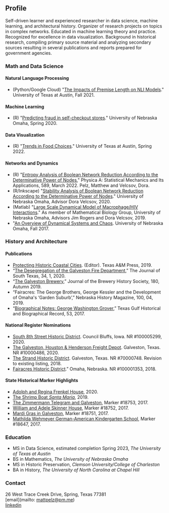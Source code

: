 ## Profile
Self-driven learner and experienced researcher in data science, machine learning, and architectural history. Organizer of research projects on topics in complex networks. Educated in machine learning theory and practice. Recognized for excellence in data visualization. Background in historical research, compiling primary source material and analyzing secondary sources resulting in several publications and reports prepared for government agencies.

### Math and Data Science<br>
#### Natural Language Processing
- (Python/Google Cloud) "[The Impacts of Premise Length on NLI Models](https://pelzma.github.io/premiselengthpaper.pdf)." University of Texas at Austin, Fall 2021.

#### Machine Learning
- (R) "[Predicting fraud in self-checkout stores](https://pelzma.github.io/fraudpredict.pdf)." University of Nebraska Omaha, Spring 2020.

#### Data Visualization
- (R) "[Trends in Food Choices](https://pelzma.github.io/dvfoodchoices.html)." University of Texas at Austin, Spring 2022.

#### Networks and Dynamics
- (R) "[Entropy Analysis of Boolean Network Reduction According to the Determinative Power of Nodes](https://www.sciencedirect.com/science/article/pii/S0378437121008761?dgcid=coauthor)," Physica A: Statistical Mechanics and Its Applications, 589, March 2022. Pelz, Matthew and Velcsov, Dora.
- (R/Inkscape) "[Stability Analysis of Boolean Network Reduction According to the Determinative Power of Nodes](https://pelzma.github.io/DPreductionposter.svg)." University of Nebraska Omaha, Advisor Dora Velcsov, 2020.
- (Matlab) "[Large Scale Dynamical Model of Macrophage/HIV Interactions](https://digitalcommons.unomaha.edu/cgi/viewcontent.cgi?article=2481&context=srcaf)." As member of Mathematical Biology Group, University of Nebraska Omaha, Advisors Jim Rogers and Dora Velcsov, 2019.
- "[An Overview of Dynamical Systems and Chaos](https://pelzma.github.io/dynamicalsystems.pdf). University of Nebraska Omaha, Fall 2017.

### History and Architecture
#### Publications
- [Protecting Historic Coastal Cities](https://www.amazon.com/Protecting-Historic-Coastal-Cities-University-Corpus/dp/1623497701). (Editor). Texas A&M Press, 2019.
- “[The Desegregation of the Galveston Fire Department](https://pelzma.github.io/DesegregationFireHouseArticle.pdf),” The Journal of South Texas, 34, 1, 2020.
- “[The Galveston Brewery](http://www.breweryhistory.com/journal/archive/180/index.html),” Journal of the Brewery History Society, 180, Autumn 2019.
- “Fairacres: The George Brothers, George Kessler and the Development of Omaha's ‘Garden Suburb’,” Nebraska History Magazine, 100, 04, 2019.
- “[Biographical Notes: George Washington Grover](http://www.texasgulfrecord.org/toc-volume-53.html),” Texas Gulf Historical and Biographical Record, 53, 2017.

#### National Register Nominations
- [South 8th Street Historic District](https://pelzma.github.io/South8thDistrict.pdf). Council Bluffs, Iowa. NR #100005299, 2020.
- [The Galveston, Houston & Henderson Freight Depot](https://atlas.thc.texas.gov/NR/pdfs/100004866/100004866.pdf). Galveston, Texas. NR #10000486, 2020. 
- [The Strand Historic District](https://atlas.thc.texas.gov/NR/pdfs/70000748/70000748.pdf). Galveston, Texas. NR #70000748. Revision to existing listing, 2018.
- [Fairacres Historic District](https://issuu.com/kristinetynangerber/docs/fairacres_historic_district_nominat).” Omaha, Nebraska. NR #100001353, 2018.

#### State Historical Marker Highlights
- [Adolph and Regina Frenkel House](https://pelzma.github.io/2424L.pdf), 2020.
- [The Shrimp Boat *Santa Maria*](https://pelzma.github.io/SantaMaria.pdf), 2019.
- [The Zimmermann Telegram and Galveston](https://pelzma.github.io/ZimmermannTelegram.pdf), Marker #18753, 2017.
- [William and Adele Skinner House](https://pelzma.github.io/1318Sealy.pdf), Marker #18752, 2017.
- [Mardi Gras in Galveston](https://pelzma.github.io/MardiGras.pdf), Marker #18751, 2017.
- [Mathilda Wehmeyer German-American Kindergarten School](https://pelzma.github.io/1616Winnie.pdf), Marker #18647, 2017.

### Education
- MS in Data Science, estimated completion Spring 2023, *The University of Texas at Austin*
- BS in Mathematics, *The University of Nebraska Omaha*   
- MS in Historic Preservation, *Clemson University/College of Charleston*
- BA in History, *The University of North Carolina at Chapel Hill*

### Contact
26 West Trace Creek Drive, Spring, Texas 77381  
[email](mailto: mattpelz@pm.me)  
[linkedin](https://www.linkedin.com/in/pelzm/)

